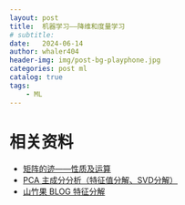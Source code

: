```yaml
---
layout: post
title:  机器学习——降维和度量学习
# subtitle: 
date:   2024-06-14
author: whaler404
header-img: img/post-bg-playphone.jpg
categories: post ml
catalog: true
tags:
    - ML
---
```


# 相关资料
- [矩阵的迹——性质及运算](https://www.cnblogs.com/hjd21/p/16619280.html)
- [PCA 主成分分析（特征值分解、SVD分解）](https://www.cnblogs.com/MarisaMagic/p/17822658.html)
- [山竹果 BLOG 特征分解](https://www.cnblogs.com/shona/p/10716442.html)